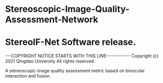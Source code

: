 # Stereoscopic-Image-Quality-Assessment-Network


StereoIF-Net Software release. 
==================================================================================


---COPYRIGHT NOTICE STARTS WITH THIS LINE------------ Copyright (c) 2021 Qingdao University All rights reserved.

A stereoscopic image quality assessment metric based on binocular interaction and fusion.
